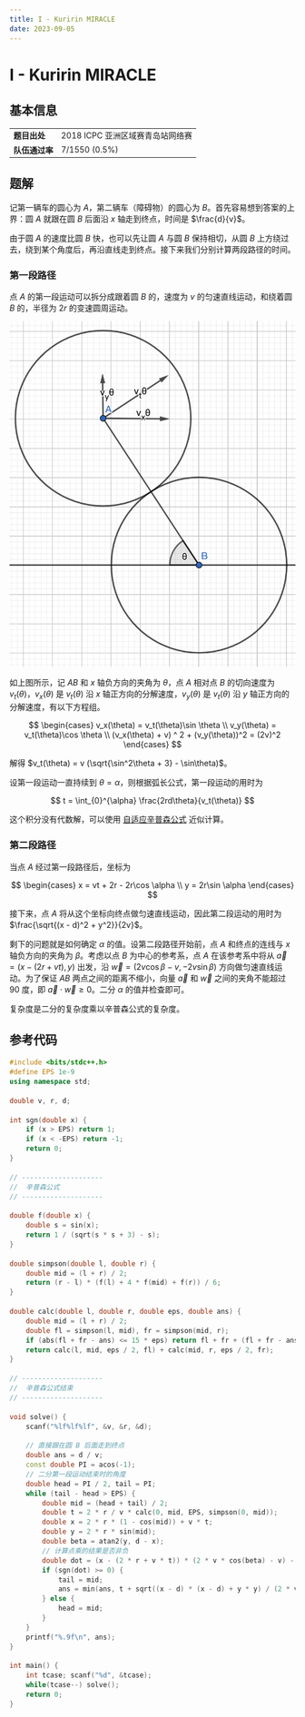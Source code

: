 ```yaml
---
title: I - Kuririn MIRACLE
date: 2023-09-05
---
```


# I - Kuririn MIRACLE

## 基本信息

<table>
<tr>
<td><b>题目出处</b></td><td>2018 ICPC 亚洲区域赛青岛站网络赛</td>
</tr>
<tr>
<td><b>队伍通过率</b></td><td>7/1550 (0.5%)</td>
</tr>
</table>

## 题解

记第一辆车的圆心为 $A$，第二辆车（障碍物）的圆心为 $B$。首先容易想到答案的上界：圆 $A$ 就跟在圆 $B$ 后面沿 $x$ 轴走到终点，时间是 $\frac{d}{v}$。

由于圆 $A$ 的速度比圆 $B$ 快，也可以先让圆 $A$ 与圆 $B$ 保持相切，从圆 $B$ 上方绕过去，绕到某个角度后，再沿直线走到终点。接下来我们分别计算两段路径的时间。

### 第一段路径

点 $A$ 的第一段运动可以拆分成跟着圆 $B$ 的，速度为 $v$ 的匀速直线运动，和绕着圆 $B$ 的，半径为 $2r$ 的变速圆周运动。

![i.png](i.png)

如上图所示，记 $AB$ 和 $x$ 轴负方向的夹角为 $\theta$，点 $A$ 相对点 $B$ 的切向速度为 $v_t(\theta)$，$v_x(\theta)$ 是 $v_t(\theta)$ 沿 $x$ 轴正方向的分解速度，$v_y(\theta)$ 是 $v_t(\theta)$ 沿 $y$ 轴正方向的分解速度，有以下方程组。

$$
\begin{cases}
v_x(\theta) = v_t(\theta)\sin \theta \\
v_y(\theta) = v_t(\theta)\cos \theta \\
(v_x(\theta) + v) ^ 2 + (v_y(\theta))^2 = (2v)^2
\end{cases}
$$

解得 $v_t(\theta) = v (\sqrt{\sin^2\theta + 3} - \sin\theta)$。

设第一段运动一直持续到 $\theta = \alpha$，则根据弧长公式，第一段运动的用时为

$$
t = \int_{0}^{\alpha} \frac{2rd\theta}{v_t(\theta)}
$$

这个积分没有代数解，可以使用 [自适应辛普森公式](https://en.oi-wiki.org/math/integral/#_7) 近似计算。

### 第二段路径

当点 $A$ 经过第一段路径后，坐标为

$$
\begin{cases}
x = vt + 2r - 2r\cos \alpha \\
y = 2r\sin \alpha
\end{cases}
$$

接下来，点 $A$ 将从这个坐标向终点做匀速直线运动，因此第二段运动的用时为 $\frac{\sqrt{(x - d)^2 + y^2}}{2v}$。

剩下的问题就是如何确定 $\alpha$ 的值。设第二段路径开始前，点 $A$ 和终点的连线与 $x$ 轴负方向的夹角为 $\beta$。考虑以点 $B$ 为中心的参考系，点 $A$ 在该参考系中将从 $\vec{a} = (x - (2r + vt), y)$ 出发，沿 $\vec{w} = (2v\cos \beta - v, -2v\sin \beta)$ 方向做匀速直线运动。为了保证 $AB$ 两点之间的距离不缩小，向量 $\vec{a}$ 和 $\vec{w}$ 之间的夹角不能超过 $90$ 度，即 $\vec{a} \cdot \vec{w} \ge 0$。二分 $\alpha$ 的值并检查即可。

复杂度是二分的复杂度乘以辛普森公式的复杂度。

## 参考代码

```c++ linenums="1"
#include <bits/stdc++.h>
#define EPS 1e-9
using namespace std;

double v, r, d;

int sgn(double x) {
    if (x > EPS) return 1;
    if (x < -EPS) return -1;
    return 0;
}

// --------------------
//  辛普森公式
// --------------------

double f(double x) {
    double s = sin(x);
    return 1 / (sqrt(s * s + 3) - s);
}

double simpson(double l, double r) {
    double mid = (l + r) / 2;
    return (r - l) * (f(l) + 4 * f(mid) + f(r)) / 6;
}

double calc(double l, double r, double eps, double ans) {
    double mid = (l + r) / 2;
    double fl = simpson(l, mid), fr = simpson(mid, r);
    if (abs(fl + fr - ans) <= 15 * eps) return fl + fr + (fl + fr - ans) / 15;
    return calc(l, mid, eps / 2, fl) + calc(mid, r, eps / 2, fr);
}

// --------------------
//  辛普森公式结束
// --------------------

void solve() {
    scanf("%lf%lf%lf", &v, &r, &d);

    // 直接跟在圆 B 后面走到终点
    double ans = d / v;
    const double PI = acos(-1);
    // 二分第一段运动结束时的角度
    double head = PI / 2, tail = PI;
    while (tail - head > EPS) {
        double mid = (head + tail) / 2;
        double t = 2 * r / v * calc(0, mid, EPS, simpson(0, mid));
        double x = 2 * r * (1 - cos(mid)) + v * t;
        double y = 2 * r * sin(mid);
        double beta = atan2(y, d - x);
        // 计算点乘的结果是否非负
        double dot = (x - (2 * r + v * t)) * (2 * v * cos(beta) - v) - y * (2 * v * sin(beta));
        if (sgn(dot) >= 0) {
            tail = mid;
            ans = min(ans, t + sqrt((x - d) * (x - d) + y * y) / (2 * v));
        } else {
            head = mid;
        }
    }
    printf("%.9f\n", ans);
}

int main() {
    int tcase; scanf("%d", &tcase);
    while(tcase--) solve();
    return 0;
}
```
